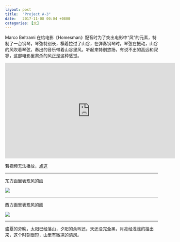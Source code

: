 ```yaml
---
layout: post
title:  "Project A-3"
date:   2017-11-08 00:04 +0800
categories: [文]
---
```


Marco Beltrami 在给电影《Homesman》配音时为了突出电影中“风”的元素，特制了一台钢琴，琴弦特别长，横着拉过了山谷，在弹奏钢琴时，琴弦在振动，山谷的风吹着琴弦，奏出的音乐带着山谷里风。听起来特别悠扬，有说不出的高远和寂寥，这部电影里肃杀的风正是这种感觉。

<iframe src="http://www.bilibili.com/html/html5player.html?cid=26311397&aid=16122929&pre_ad=0" frameborder="0" width="560" height="315" allowfullscreen></iframe>

若视频无法播放，[点这](https://www.bilibili.com/video/av16122929/)

---



东方画里表现风的画

![](https://wx2.sinaimg.cn/mw690/698f3196gy1flapffrfnij21jk12f7ki.jpg)



---





西方画里表现风的画

![](https://wx2.sinaimg.cn/mw690/698f3196gy1fla111c0ahj20xc0mn1ky.jpg)



---



盛夏的旁晚，太阳已经落山，夕阳的余晖还，天还没完全黑，月亮经浅浅的挂出来，这个时刻很短，山里有微凉的清风。



